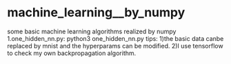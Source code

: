 # machine_learning__by_numpy
some basic machine learning algorithms realized by numpy
1.one_hidden_nn.py:
python3 one_hidden_nn.py
tips:
  1)the basic data canbe replaced by mnist and the hyperparams can be modified.
  2)I use tensorflow to check my own backpropagation algorithm.
